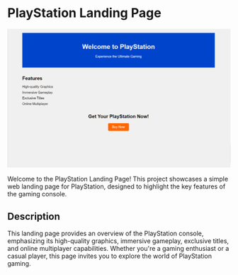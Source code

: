 # PlayStation Landing Page

![](/PlayStationLanding/assets/PlayStation-Landing-Page.png)

Welcome to the PlayStation Landing Page! This project showcases a simple web landing page for PlayStation, designed to highlight the key features of the gaming console.

## Description

This landing page provides an overview of the PlayStation console, emphasizing its high-quality graphics, immersive gameplay, exclusive titles, and online multiplayer capabilities. Whether you're a gaming enthusiast or a casual player, this page invites you to explore the world of PlayStation gaming.